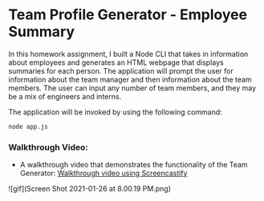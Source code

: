 # Team Profile Generator - Employee Summary

 In this homework assignment, I built a Node CLI that takes in information about employees and generates an HTML webpage that displays summaries for each person. 
 The application will prompt the user for information about the team manager and then information about the team members. The user can input any number of team members, and they may be a mix of engineers and interns. 


The application will be invoked by using the following command:

```bash
node app.js
```
### Walkthrough Video:

* A walkthrough video that demonstrates the functionality of the Team Generator:
[Walkthrough video using Screencastify](https://drive.google.com/file/d/12diujvEnpfefXAM6RMAECzVbPWta1nl7/view)

![gif](Screen Shot 2021-01-26 at 8.00.19 PM.png)
